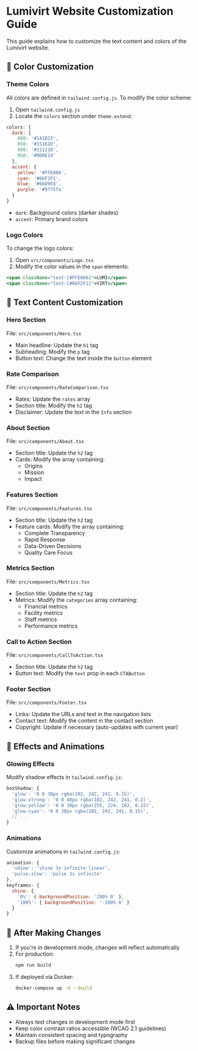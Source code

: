 # Lumivirt Website Customization Guide

This guide explains how to customize the text content and colors of the Lumivirt website.

## 🎨 Color Customization

### Theme Colors
All colors are defined in `tailwind.config.js`. To modify the color scheme:

1. Open `tailwind.config.js`
2. Locate the `colors` section under `theme.extend`:

```js
colors: {
  dark: {
    800: '#1A1B23',
    850: '#15161D',
    900: '#111218',
    950: '#0D0E14'
  },
  accent: {
    yellow: '#FFE066',
    cyan: '#66F2F1',
    blue: '#66D9E8',
    purple: '#9775fa'
  }
}
```

- `dark`: Background colors (darker shades)
- `accent`: Primary brand colors

### Logo Colors
To change the logo colors:

1. Open `src/components/Logo.tsx`
2. Modify the color values in the `span` elements:

```jsx
<span className="text-[#FFE066]">LUMI</span>
<span className="text-[#66F2F1]">VIRT</span>
```

## 📝 Text Content Customization

### Hero Section
File: `src/components/Hero.tsx`
- Main headline: Update the `h1` tag
- Subheading: Modify the `p` tag
- Button text: Change the text inside the `button` element

### Rate Comparison
File: `src/components/RateComparison.tsx`
- Rates: Update the `rates` array
- Section title: Modify the `h2` tag
- Disclaimer: Update the text in the `Info` section

### About Section
File: `src/components/About.tsx`
- Section title: Update the `h2` tag
- Cards: Modify the array containing:
  - Origins
  - Mission
  - Impact

### Features Section
File: `src/components/Features.tsx`
- Section title: Update the `h2` tag
- Feature cards: Modify the array containing:
  - Complete Transparency
  - Rapid Response
  - Data-Driven Decisions
  - Quality Care Focus

### Metrics Section
File: `src/components/Metrics.tsx`
- Section title: Update the `h2` tag
- Metrics: Modify the `categories` array containing:
  - Financial metrics
  - Facility metrics
  - Staff metrics
  - Performance metrics

### Call to Action Section
File: `src/components/CallToAction.tsx`
- Section title: Update the `h2` tag
- Button text: Modify the `text` prop in each `CTAButton`

### Footer Section
File: `src/components/Footer.tsx`
- Links: Update the URLs and text in the navigation lists
- Contact text: Modify the content in the contact section
- Copyright: Update if necessary (auto-updates with current year)

## 🌟 Effects and Animations

### Glowing Effects
Modify shadow effects in `tailwind.config.js`:

```js
boxShadow: {
  'glow': '0 0 30px rgba(102, 242, 241, 0.15)',
  'glow-strong': '0 0 40px rgba(102, 242, 241, 0.2)',
  'glow-yellow': '0 0 30px rgba(255, 224, 102, 0.15)',
  'glow-cyan': '0 0 30px rgba(102, 242, 241, 0.15)',
  // ...
}
```

### Animations
Customize animations in `tailwind.config.js`:

```js
animation: {
  'shine': 'shine 3s infinite linear',
  'pulse-slow': 'pulse 3s infinite'
},
keyframes: {
  shine: {
    '0%': { backgroundPosition: '200% 0' },
    '100%': { backgroundPosition: '-200% 0' }
  }
}
```

## 🔄 After Making Changes

1. If you're in development mode, changes will reflect automatically
2. For production:
   ```bash
   npm run build
   ```
3. If deployed via Docker:
   ```bash
   docker-compose up -d --build
   ```

## ⚠️ Important Notes

- Always test changes in development mode first
- Keep color contrast ratios accessible (WCAG 2.1 guidelines)
- Maintain consistent spacing and typography
- Backup files before making significant changes